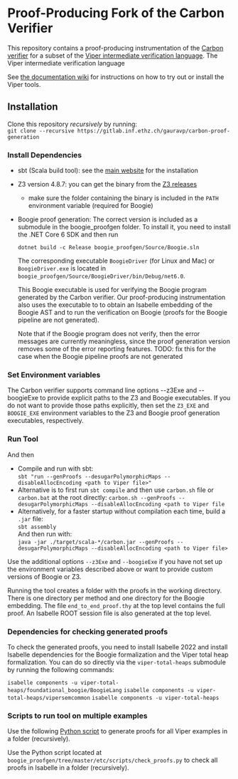# Proof-Producing Fork of the Carbon Verifier
This repository contains a proof-producing instrumentation of the 
[Carbon verifier](https://github.com/viperproject/carbon) for a subset of the 
[Viper intermediate verification language](http://www.pm.inf.ethz.ch/research/viper.html).
The Viper intermediate verification language

See [the documentation wiki](https://github.com/viperproject/documentation/wiki) for instructions on how to try out or install the Viper tools.

## Installation
Clone this repository *recursively* by running:  
`git clone --recursive https://gitlab.inf.ethz.ch/gauravp/carbon-proof-generation`

### Install Dependencies
* sbt (Scala build tool): see the [main website](https://www.scala-sbt.org/) for the installation
* Z3 version 4.8.7: you can get the binary from the [Z3 releases](https://github.com/Z3Prover/z3/releases/tag/z3-4.8.7)
  * make sure the folder containing the binary is included in the `PATH` environment variable (required for Boogie)
* Boogie proof generation:
  The correct version is included as a submodule in the boogie_proofgen folder.
  To install it, you need to install the .NET Core 6 SDK and then run 

  ```dotnet build -c Release boogie_proofgen/Source/Boogie.sln```

  The corresponding executable `BoogieDriver` (for Linux and Mac) or 
  `BoogieDriver.exe` is located in `boogie_proofgen/Source/BoogieDriver/bin/Debug/net6.0`.

  This Boogie executable is used for verifying the Boogie program generated by the 
  Carbon verifier. Our proof-producing instrumentation also uses the executable to
  to obtain an Isabelle embedding of the Boogie AST and to run the verification 
  on Boogie (proofs for the Boogie pipeline are not generated).

  Note that if the Boogie program does not verify, then the error messages are 
  currently meaningless, since the proof generation version removes some of the 
  error reporting features. 
  TODO: fix this for the case when the Boogie pipeline proofs are not generated

### Set Environment variables
The Carbon verifier supports command line options --z3Exe and --boogieExe to provide
explicit paths to the Z3 and Boogie executables.
If you do not want to provide those paths explicitly, then set the `Z3_EXE` and 
`BOOGIE_EXE` environment variables to the Z3 and Boogie proof generation 
executables, respectively. 

### Run Tool

And then  
* Compile and run with sbt:  
  `sbt "run --genProofs --desugarPolymorphicMaps --disableAllocEncoding <path to Viper file>"`
*  Alternative is to first run `sbt compile` and then use `carbon.sh` file or 
   `carbon.bat` at the root directly:
  `carbon.sh --genProofs --desugarPolymorphicMaps --disableAllocEncoding <path to Viper file`
* Alternatively, for a faster startup without compilation each time, build a `.jar` file:  
  `sbt assembly`  
  And then run with:  
  `java -jar ./target/scala-*/carbon.jar --genProofs --desugarPolymorphicMaps --disableAllocEncoding <path to Viper file>`

Use the additional options `--z3Exe` and `--boogieExe` if you have not set up
the environment variables described above or want to provide custom versions of
Boogie or Z3.

Running the tool creates a folder with the proofs in the working directory.
There is one directory per method and one directory for the Boogie embedding.
The file `end_to_end_proof.thy` at the top level contains the full proof. An 
Isabelle ROOT session file is also generated at the top level.

### Dependencies for checking generated proofs

To check the generated proofs, you need to install Isabelle 2022 and install 
Isabelle dependencies for the Boogie formalization and the Viper total heap 
formalization. You can do so directly via the `viper-total-heaps` submodule 
by running the following commands:

`isabelle components -u viper-total-heaps/foundational_boogie/BoogieLang`
`isabelle components -u viper-total-heaps/vipersemcommon`
`isabelle components -u viper-total-heaps`

### Scripts to run tool on multiple examples

Use the following [Python script](https://gitlab.inf.ethz.ch/gauravp/proofgen_tools/-/blob/master/carbon_proofgen_scripts/generate_proofs_cpg.py`) to generate proofs for all Viper examples in a folder (recursively).

Use the Python script located at `boogie_proofgen/tree/master/etc/scripts/check_proofs.py` to check all proofs in Isabelle
in a folder (recursively).
